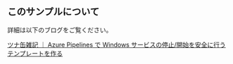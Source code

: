 ## このサンプルについて
詳細は以下のブログをご覧ください。

[ツナ缶雑記 ｜ Azure Pipelines で Windows サービスの停止/開始を安全に行うテンプレートを作る](https://tsuna-can.hateblo.jp/entry/2020/05/08/164641)


